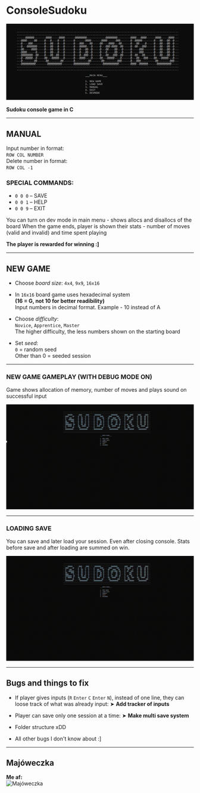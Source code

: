 # ConsoleSudoku

![Title Screen](gifs/Title.JPG)

**Sudoku console game in C**

------

## MANUAL

Input number in format:  
`ROW COL NUMBER`  
Delete number in format:  
`ROW COL -1`

### SPECIAL COMMANDS:
- `0 0 0` – SAVE  
- `0 0 1` – HELP  
- `0 0 9` – EXIT

You can turn on dev mode in main menu - shows allocs and disallocs of the board 
When the game ends, player is shown their stats - number of moves (valid and invalid) and time spent playing

**The player is rewarded for winning :]**

------

## NEW GAME

- Choose *board size*: `4x4`, `9x9`, `16x16`  
- In `16x16` board game uses hexadecimal system  
  **(16 = G, not 10 for better readibility)**  
  Input numbers in decimal format. Example - 10 instead of A

- Choose *difficulty*:  
  `Novice`, `Apprentice`, `Master`  
  The higher difficulty, the less numbers shown on the starting board

- Set *seed*:  
  `0` = random seed  
  Other than 0 = seeded session

-----

### NEW GAME GAMEPLAY (WITH DEBUG MODE ON)

Game shows allocation of memory, number of moves and plays sound on successful input

![Gameplay](gifs/Sudoku_Gameplay.gif)

-----

### LOADING SAVE

You can save and later load your session. Even after closing console.
Stats before save and after loading are summed on win.

![Loading](gifs/Sudoku_Loading.gif)

---

## Bugs and things to fix

- If player gives inputs (`R` `Enter` `C` `Enter` `N`), instead of one line, they can loose track of what was already input:
  ➤ **Add tracker of inputs**

- Player can save only one session at a time:
  ➤ **Make multi save system**

- Folder structure xDD

- All other bugs I don't know about :]

---

## Majóweczka

**Me af:**  
![Majóweczka](gifs/Meme.gif)
